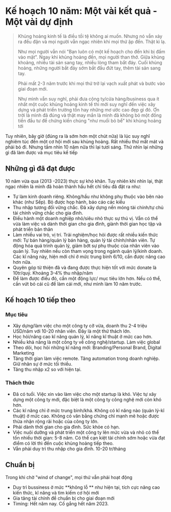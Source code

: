 


Kế hoạch 10 năm: Một vài kết quả - Một vài dự định
==================

> Khủng hoảng kinh tế là điều tồi tệ không ai muốn. Nhưng nó vẫn xảy ra đều đặn và mọi người vẫn ngạc nhiên khi mọi thứ ập đến. Thật kì lạ.
> 
> Như mọi người vẫn nói "Bạn luôn có một kế hoạch cho đến khi bị đấm vào mặt". Ngay khi khủng hoảng đến, mọi người than thở. Giữa khủng khoảng, nhiều tài sản sang tay, nhiều lòng tham bắt đáy. Cuối khủng hoảng, những người bắt đáy sớm bắt đầu đứt tay, thêm tài sản sang tay.
> 
> Phải mất 2-3 năm trước khi mọi thứ trở lại vạch xuất phát và bước vào giai đoạn mới.
>
> Như mình vẫn suy nghĩ, phải đưa công ty/cửa hàng/business qua ít nhất một cuộc khủng hoảng kinh tế thì mới suy nghĩ đến việc xây dựng và phát triển trường tồn hay những mơ ước cao đẹp gì đó. Ơn trời là mình đã đúng và thật may mắn là mình đã không bỏ một đống tiền đầu tư để chứng kiến chúng "như muối bỏ bể" khi khủng hoảng tới


Tuy nhiên, bây giờ (đúng ra là sớm hơn một chút nữa) là lúc suy nghĩ nghiêm túc đến một cơ hội mới sau khủng hoảng. Rất nhiều thứ mất mát và phải bỏ đi. Nhưng tầm nhìn 10 năm nữa thì lại tươi sáng. Thử nhìn lại những gì đã làm được và mục tiêu kế tiếp

## Những gì đã đạt được

10 năm vừa qua (2013 -2023) thực sự khó khăn. Tuy nhiên khi nhìn lại, thật ngạc nhiên là mình đã hoàn thành hầu hết chỉ tiêu đã đặt ra như:

- Tự làm kinh doanh riêng. Không/hầu như không phụ thuộc vào bên nào khác (như Sếp). Bỏ được họp hành, báo cáo các kiểu
- Thu nhập tương đối vững chắc. Đã xây dựng nền móng tài chính/tự chủ tài chính vững chắc cho gia đình.
- Điều hành một doanh nghiệp nhỏ/siêu nhỏ thực sự thú vị. Vẫn có thể vừa làm việc và dành thời gian cho gia đình, giành thời gian học tập và phát triển bản thân
- Làm nhiều vai trò, vị trí. Trải nghiệm/học hỏi được rất nhiều kiến thức mới: Tự bán hàng/quản lý bán hàng, quản lý tài chính/nhân viên. Tự động hóa quá trình quản lý, giảm bớt sự phụ thuộc của nhân viên vào quản lý. Tuy nhiên nếu còn tham vọng trong ngành quản lý/kinh doanh. Các kĩ năng này, hiện mới chỉ ở mức trung bình 6/10, cần được nâng cao hơn nữa. 
- Quyên góp từ thiện đã và đang được thực hiện tốt với mức donate là 10tr/quý. Khoảng 3-4% thu nhập/năm
- Để làm được điều đó, cần một động lực/ mục tiêu lớn hơn. Nếu có thể, cần vứt bỏ cái cũ để làm cái mới, như mình làm 10 năm trước.

## Kế hoạch 10 tiếp theo

### Mục tiêu
- Xây dựng/làm việc cho một công ty cỡ vừa, doanh thu 2-4 triệu USD/năm với 10-20 nhân viên. Đây là một thử thách lớn.
- Học hỏi/nâng cao kĩ năng quản lý, kĩ năng kĩ thuật ở mức cao hơn.
- Nhiều khả năng là một công ty về công nghệ/startup. Làm việc global
- Theo dõi, học hỏi những kĩ năng mới: Branding/Personal Brand, Digital Marketing
- Tăng thời gian làm việc remote. Tăng automation trong doanh nghiệp. Giữ nhân sự ở mức tối thiểu.
- Tăng thu nhập x2 so với hiện tại. 
### Thách thức
- Đã có tuổi. Việc xin vào làm việc cho một startup là khó. Việc tự xây dựng một công ty mới, đặc biệt là một công ty công nghệ mới còn khó hơn.
- Các kĩ năng chỉ ở mức trung bình/khá. Không có kĩ năng nào (quản lý-kĩ thuật) ở mức cao. Không có văn bằng chứng chỉ mạnh mẽ hoặc được thừa nhận rộng rãi hoặc của công ty lớn.
- Phải dành thời gian cho gia đình. Sức khỏe có hạn.
- Việc nuôi dưỡng và phát triển một công ty lên mức vừa và nhỏ có thể tốn nhiều thời gian: 5-8 năm. Có thể cạn kiệt tài chính sớm hoặc vừa đạt điểm có lời thì đến cuộc khủng hoảng tiếp theo. 
- Vẫn phải duy trì thu nhập cho gia đình. 10-20 tr/tháng
## Chuẩn bị
Trong khi chờ "wind of change", mọi thứ vẫn phải hoạt động
- Duy trì bussiness ở mức **không lỗ ** như hiện tại, tích cực nâng cao kiến thức, kĩ năng và tìm kiếm cơ hội mới
- Gia tăng tài chính để chuẩn bị cho giai đoạn mới
- Timing: Hết năm nay. Cố gắng hết năm 2023.


